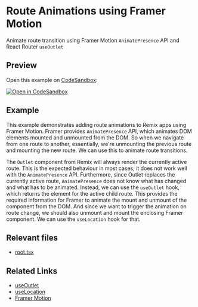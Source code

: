 # Route Animations using Framer Motion

Animate route transition using Framer Motion `AnimatePresence` API and React Router `useOutlet`

## Preview

Open this example on [CodeSandbox](https://codesandbox.com):

[![Open in CodeSandbox](https://codesandbox.io/static/img/play-codesandbox.svg)](https://codesandbox.io/s/github/remix-run/examples/tree/main/framer-route-animation)

## Example

This example demonstrates adding route animations to Remix apps using Framer Motion. Framer provides `AnimatePresence` API, which animates DOM elements mounted and unmounted from the DOM. So when we navigate from one route to another, essentially, we're unmounting the previous route and mounting the new route. We can use this to animate route transitions.

The `Outlet` component from Remix will always render the currently active route. This is the expected behaviour in most cases; it does not work well with the `AnimatePresence` API. Furthermore, since Outlet replaces the currently active route, `AnimatePresence` does not know what has changed and what has to be animated. Instead, we can use the `useOutlet` hook, which returns the element for the active child route. This provides the required information for Framer to animate the mount and unmount of the component from the DOM. And since we want to trigger the animation on route change, we should also unmount and mount the enclosing Framer component. We can use the `useLocation` hook for that.

## Relevant files

- [root.tsx](./app/root.tsx)

## Related Links

- [useOutlet](https://reactrouter.com/hooks/use-outlet)
- [useLocation](https://reactrouter.com/hooks/use-location)
- [Framer Motion](https://www.framer.com/docs/introduction/)
